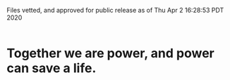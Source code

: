 Files vetted, and approved for public release as of Thu Apr  2 16:28:53 PDT 2020<br><br><h1>Together we are power, and power can save a life.</h1>
